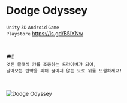 # Dodge Odyssey
`Unity` `3D` `Android` `Game`
<br>
`Playstore` https://is.gd/B5lXNw

<br>

```
🗯️🚗
멋진 클래식 카를 조종하는 드라이버가 되어,
날아오는 탄막을 피해 끊이지 않는 도로 위를 모험하세요!
```
  
<br>

![Dodge Odyssey](https://github.com/xaesu/Unity-DodgeOdyssey/assets/133942666/08457290-ddea-4d76-abfd-e0fc12808c00)

